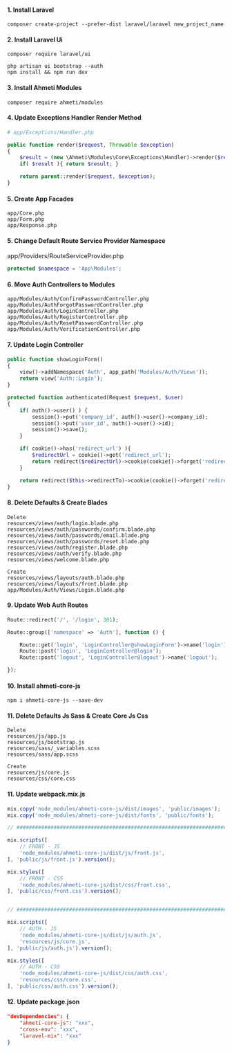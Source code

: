 #### 1. Install Laravel 
```
composer create-project --prefer-dist laravel/laravel new_project_name
```

#### 2. Install Laravel Ui
```
composer require laravel/ui
```

```
php artisan ui bootstrap --auth
npm install && npm run dev
```

#### 3. Install Ahmeti Modules
```
composer require ahmeti/modules
```

#### 4. Update Exceptions Handler Render Method
```php
# app/Exceptions/Handler.php

public function render($request, Throwable $exception)
{
    $result = (new \Ahmeti\Modules\Core\Exceptions\Handler)->render($request, $exception);
    if( $result ){ return $result; }

    return parent::render($request, $exception);
}
```

#### 5. Create App Facades
```
app/Core.php
app/Form.php
app/Response.php
```

#### 5. Change Default Route Service Provider Namespace
app/Providers/RouteServiceProvider.php
```php
protected $namespace = 'App\Modules';
```

#### 6. Move Auth Controllers to Modules
```
app/Modules/Auth/ConfirmPasswordController.php
app/Modules/AuthForgotPasswordController.php
app/Modules/Auth/LoginController.php
app/Modules/Auth/RegisterController.php
app/Modules/Auth/ResetPasswordController.php
app/Modules/Auth/VerificationController.php
```

#### 7. Update Login Controller
```php
public function showLoginForm()
{
    view()->addNamespace('Auth', app_path('Modules/Auth/Views'));
    return view('Auth::Login');
}

protected function authenticated(Request $request, $user)
{
    if( auth()->user() ) {
        session()->put('company_id', auth()->user()->company_id);
        session()->put('user_id', auth()->user()->id);
        session()->save();
    }

    if( cookie()->has('redirect_url') ){
        $redirectUrl = cookie()->get('redirect_url');
        return redirect($redirectUrl)->cookie(cookie()->forget('redirect_url'));
    }

    return redirect($this->redirectTo)->cookie(cookie()->forget('redirect_url'));
}
```

#### 8. Delete Defaults & Create Blades
```
Delete
resources/views/auth/login.blade.php
resources/views/auth/passwords/confirm.blade.php
resources/views/auth/passwords/email.blade.php
resources/views/auth/passwords/reset.blade.php
resources/views/auth/register.blade.php
resources/views/auth/verify.blade.php
resources/views/welcome.blade.php
```
```
Create
resources/views/layouts/auth.blade.php
resources/views/layouts/front.blade.php
app/Modules/Auth/Views/Login.blade.php
```

#### 9. Update Web Auth Routes
```php
Route::redirect('/', '/login', 301);

Route::group(['namespace' => 'Auth'], function () {

    Route::get('login', 'LoginController@showLoginForm')->name('login');
    Route::post('login', 'LoginController@login');
    Route::post('logout', 'LoginController@logout')->name('logout');

});
```
#### 10. Install ahmeti-core-js
```
npm i ahmeti-core-js --save-dev
```

#### 11. Delete Defaults Js Sass & Create Core Js Css
```
Delete
resources/js/app.js
resources/js/bootstrap.js
resources/sass/_variables.scss
resources/sass/app.scss
```
```
Create
resources/js/core.js
resources/css/core.css
```

#### 11. Update webpack.mix.js
```js
mix.copy('node_modules/ahmeti-core-js/dist/images', 'public/images');
mix.copy('node_modules/ahmeti-core-js/dist/fonts', 'public/fonts');

// ########################################################################

mix.scripts([
    // FRONT - JS
    'node_modules/ahmeti-core-js/dist/js/front.js',
], 'public/js/front.js').version();

mix.styles([
    // FRONT - CSS
    'node_modules/ahmeti-core-js/dist/css/front.css',
], 'public/css/front.css').version();


// ########################################################################

mix.scripts([
    // AUTH - JS
    'node_modules/ahmeti-core-js/dist/js/auth.js',
    'resources/js/core.js',
], 'public/js/auth.js').version();

mix.styles([
    // AUTH - CSS
    'node_modules/ahmeti-core-js/dist/css/auth.css',
    'resources/css/core.css',
], 'public/css/auth.css').version();
```

#### 12. Update package.json
```json
"devDependencies": {
    "ahmeti-core-js": "xxx",
    "cross-env": "xxx",
    "laravel-mix": "xxx"
}
```